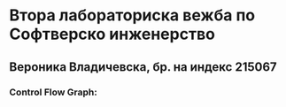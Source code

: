 # Втора лабораториска вежба по Софтверско инженерство 
## Вероника Владичевска, бр. на индекс 215067
### Control Flow Graph:
